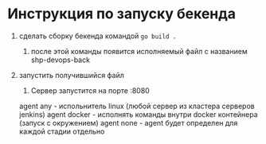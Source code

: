 # Инструкция по запуску бекенда

1. сделать сборку бекенда командой `go build .`
   1. после этой команды появится исполняемый файл с названием shp-devops-back
2. запустить получившийся файл
   1. Сервер запустится на порте :8080


   agent any      - испольнитель linux (любой сервер из кластера серверов jenkins)
   agent docker   - исполнять команды внутри docker контейнера (запуск с окружением)
   agent none     - agent будет определен для каждой стадии отдельно
